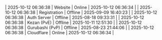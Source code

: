 | 2025-10-12 06:36:38 | Website | Online | 2025-10-12 06:36:34 |
| 2025-10-12 06:36:38 | Registration | Offline | 2025-09-09 16:40:23 |
| 2025-10-12 06:36:38 | Auth Server | Offline | 2025-08-18 09:33:31 |
| 2025-10-12 06:36:38 | Kezan (PvE) | Offline | 2025-10-11 12:51:30 |
| 2025-10-12 06:36:38 | Gurubashi (PvP) | Offline | 2025-08-23 21:44:06 |
| 2025-10-12 06:36:38 | Cloudflare | Online | 2025-10-12 06:36:34 |
